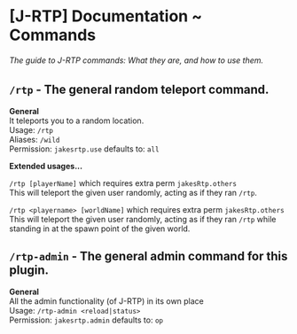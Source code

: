 # [J-RTP] Documentation ~ Commands 
###### The guide to J-RTP commands: What they are, and how to use them.

## `/rtp` - The general random teleport command.

**General**  
It teleports you to a random location.   
Usage:      `/rtp`  
Aliases:    `/wild`  
Permission: `jakesrtp.use` defaults to: `all`  

**Extended usages...**  

`/rtp [playerName]` which requires extra perm `jakesRtp.others`   
This will teleport the given user randomly, acting as if they ran `/rtp`.

`/rtp <playername> [worldName]` which requires extra perm `jakesRtp.others`   
This will teleport the given user randomly, acting as if they ran `/rtp` while 
standing in at the spawn point of the given world.

## `/rtp-admin` - The general admin command for this plugin.

**General**  
All the admin functionality (of J-RTP) in its own place  
Usage:      `/rtp-admin <reload|status>`  
Permission: `jakesrtp.admin` defaults to: `op`
